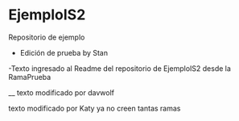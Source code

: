 # EjemploIS2
Repositorio de ejemplo 

- Edición de prueba by Stan

-Texto ingresado al Readme del repositorio de EjemploIS2 desde la RamaPrueba

__ texto modificado por davwolf

texto modificado por Katy
ya no creen tantas ramas
